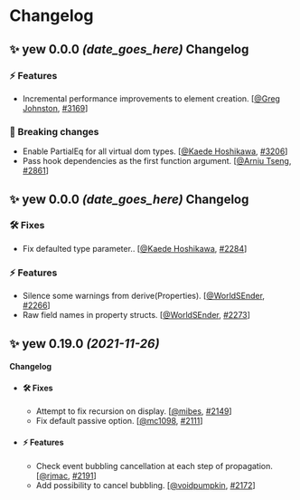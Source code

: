 # Changelog

## ✨ yew **0.0.0** *(date_goes_here)* Changelog

### ⚡️ Features

- Incremental performance improvements to element creation. [[@Greg Johnston](https://github.com/gbj), [#3169](https://github.com/yewstack/yew/pull/3169)]

### 🚨 Breaking changes

- Enable PartialEq for all virtual dom types. [[@Kaede Hoshikawa](https://github.com/futursolo), [#3206](https://github.com/yewstack/yew/pull/3206)]
- Pass hook dependencies as the first function argument. [[@Arniu Tseng](https://github.com/arniu), [#2861](https://github.com/yewstack/yew/pull/2861)]

## ✨ yew **0.0.0** *(date_goes_here)* Changelog

### 🛠 Fixes

- Fix defaulted type parameter.. [[@Kaede Hoshikawa](https://github.com/futursolo), [#2284](https://github.com/yewstack/yew/pull/2284)]

### ⚡️ Features

- Silence some warnings from derive(Properties). [[@WorldSEnder](https://github.com/WorldSEnder), [#2266](https://github.com/yewstack/yew/pull/2266)]
- Raw field names in property structs. [[@WorldSEnder](https://github.com/WorldSEnder), [#2273](https://github.com/yewstack/yew/pull/2273)]

## ✨ yew **0.19.0** *(2021-11-26)*

#### Changelog

- #### 🛠 Fixes

  - Attempt to fix recursion on display. [[@mibes](https://github.com/mibes), [#2149](https://github.com/yewstack/yew/pull/2149)]
  - Fix default passive option. [[@mc1098](https://github.com/mc1098), [#2111](https://github.com/yewstack/yew/pull/2111)]

- #### ⚡️ Features

  - Check event bubbling cancellation at each step of propagation. [[@rjmac](https://github.com/rjmac), [#2191](https://github.com/yewstack/yew/pull/2191)]
  - Add possibility to cancel bubbling. [[@voidpumpkin](https://github.com/voidpumpkin), [#2172](https://github.com/yewstack/yew/pull/2172)]
